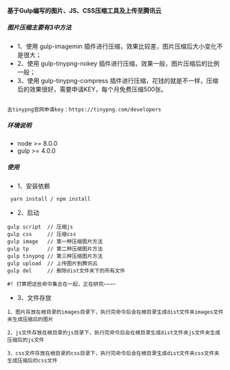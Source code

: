 #### 基于Gulp编写的图片、JS、CSS压缩工具及上传至腾讯云

##### 图片压缩主要有3中方法

- 1、使用 gulp-imagemin 插件进行压缩，效果比较差，图片压缩后大小变化不是很大；
- 2、使用 gulp-tinypng-nokey 插件进行压缩，效果一般，图片压缩后的比例一般；
- 3、使用 gulp-tinypng-compress 插件进行压缩，花钱的就是不一样，压缩后的效果很好，需要申请KEY，每个月免费压缩500张。

```

去tinypng官网申请key：https://tinypng.com/developers

```

##### 环境说明

- node >= 8.0.0
- gulp >= 4.0.0


##### 使用

- 1、安装依赖

```
 yarn install / npm install
```

- 2、启动

```
gulp script  // 压缩js
gulp css     // 压缩css
gulp image   // 第一种压缩图片方法
gulp tp      // 第二种压缩图片方法
gulp tinypng // 第三种压缩图片方法
gulp upload  // 上传图片到腾讯云
gulp del     // 删除dist文件夹下的所有文件

#! 打算把这些命令集合在一起，正在研究~~~~
```

- 3、文件存放

```
1、图片存放在根目录的images目录下，执行完命令后会在根目录生成dist文件夹images文件夹生成压缩后的图片

2、js文件存放在根目录的js目录下，执行完命令后会在根目录生成dist文件夹js文件夹生成压缩后的js文件

3、css文件存放在根目录的css目录下，执行完命令后会在根目录生成dist文件夹css文件夹生成压缩后的css文件

```